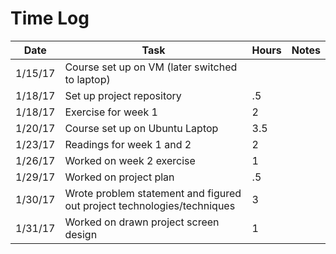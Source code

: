 # Time Log

| Date | Task | Hours | Notes|
|------|------|-------|------|
| 1/15/17 | Course set up on VM (later switched to laptop) | |
| 1/18/17| Set up project repository | .5 | |
| 1/18/17 | Exercise for week 1  | 2 |   | 
| 1/20/17| Course set up on Ubuntu Laptop| 3.5 | |
| 1/23/17 | Readings for week 1 and 2| 2 | |
| 1/26/17 | Worked on week 2 exercise | 1 | |
| 1/29/17 | Worked on project plan | .5 | |
| 1/30/17 | Wrote problem statement and figured out project technologies/techniques | 3 | |
| 1/31/17 | Worked on drawn project screen design | 1 | |
